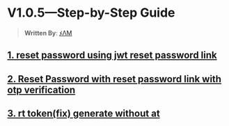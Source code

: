 # V1.0.5—Step-by-Step Guide

> **Written By**: [ﾒΛM](https://github.com/Subham-Maity)

## [1. reset password using jwt reset password link](https://github.com/Subham-Maity/scalable_server_architecture/commit/7af1345d38852bcc524f717326e855480ebaeacf)


## [2. Reset Password with reset password link with otp verification](https://github.com/Subham-Maity/scalable_server_architecture/commit/a0abd3e875d55bd7af2b402cb80630504f52a259)

## [3. rt token(fix) generate without at](https://github.com/Subham-Maity/scalable_server_architecture/commit/ba369c7e8d9b97cd436bafd1bee35b2f4ef18bb9)


